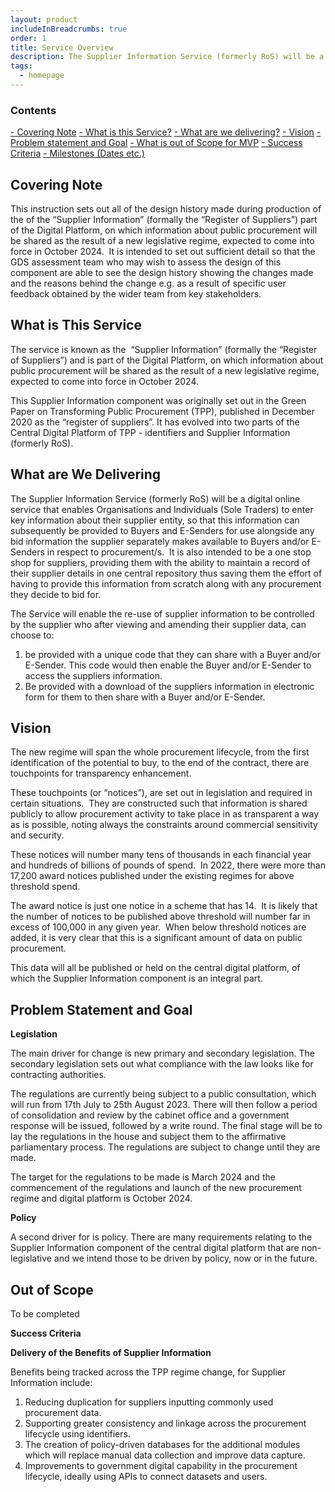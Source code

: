 ```yaml
---
layout: product
includeInBreadcrumbs: true
order: 1
title: Service Overview
description: The Supplier Information Service (formerly RoS) will be a digital online service that enables Organisations and Individuals (Sole Traders) to enter key information about their supplier entity.
tags:
  - homepage
---
```


### Contents

[- Covering Note](#chapter-1)
[- What is this Service?](#chapter-2)
[- What are we delivering?](#chapter-3)
[- Vision](#chapter-4)
[- Problem statement and Goal](#chapter-5)
[- What is out of Scope for MVP](#chapter-6)
[- Success Criteria](#chapter-7)
[- Milestones (Dates etc.)](#chapter-8)

## Covering Note <a id="chapter-1"></a> 

This instruction sets out all of the design history made during production of the of the “Supplier Information” (formally the “Register of Suppliers”) part of the Digital Platform, on which information about public procurement will be shared as the result of a new legislative regime, expected to come into force in October 2024.  It is intended to set out sufficient detail so that the GDS assessment team who may wish to assess the design of this component are able to see the design history showing the changes made and the reasons behind the change e.g. as a result of specific user feedback obtained by the wider team from key stakeholders.

## What is This Service <a id="chapter-2"></a> 

The service is known as the  “Supplier Information” (formally the “Register of Suppliers”) and is part of the Digital Platform, on which information about public procurement will be shared as the result of a new legislative regime, expected to come into force in October 2024.

This Supplier Information component was originally set out in the Green Paper on Transforming Public Procurement (TPP), published in December 2020 as the “register of suppliers”. It has evolved into two parts of the Central Digital Platform of TPP - identifiers and Supplier Information (formerly RoS).

## What are We Delivering <a id="chapter-3"></a> 

The Supplier Information Service (formerly RoS) will be a digital online service that enables Organisations and Individuals (Sole Traders) to enter key information about their supplier entity, so that this information can subsequently be provided to Buyers and E-Senders for use alongside any bid information the supplier separately makes available to Buyers and/or E-Senders in respect to procurement/s.  It is also intended to be a one stop shop for suppliers, providing them with the ability to maintain a record of their supplier details in one central repository thus saving them the effort of having to provide this information from scratch along with any procurement they decide to bid for.

The Service will enable the re-use of supplier information to be controlled by the supplier who after viewing and amending their supplier data, can choose to:

1. be provided with a unique code that they can share with a Buyer and/or E-Sender. This code would then enable the Buyer and/or E-Sender to access the suppliers information.
2. Be provided with a download of the suppliers information in electronic form for them to then share with a Buyer and/or E-Sender.

## Vision <a id="chapter-4"></a> 

The new regime will span the whole procurement lifecycle, from the first identification of the potential to buy, to the end of the contract, there are touchpoints for transparency enhancement.

These touchpoints (or “notices”), are set out in legislation and required in certain situations.  They are constructed such that information is shared publicly to allow procurement activity to take place in as transparent a way as is possible, noting always the constraints around commercial sensitivity and security.

These notices will number many tens of thousands in each financial year and hundreds of billions of pounds of spend.  In 2022, there were more than 17,200 award notices published under the existing regimes for above threshold spend.

The award notice is just one notice in a scheme that has 14.  It is likely that the number of notices to be published above threshold will number far in excess of 100,000 in any given year.  When below threshold notices are added, it is very clear that this is a significant amount of data on public procurement.

This data will all be published or held on the central digital platform, of which the Supplier Information component is an integral part.

 ## Problem Statement and Goal <a id="chapter-5"></a> 

 **Legislation**

The main driver for change is new primary and secondary legislation. The secondary legislation sets out what compliance with the law looks like for contracting authorities.

The regulations are currently being subject to a public consultation, which will run from 17th July to 25th August 2023. There will then follow a period of consolidation and review by the cabinet office and a government response will be issued, followed by a write round. The final stage will be to lay the regulations in the house and subject them to the affirmative parliamentary process. The regulations are subject to change until they are made.

The target for the regulations to be made is March 2024 and the commencement of the regulations and launch of the new procurement regime and digital platform is October 2024.

 **Policy**

A second driver for is policy. There are many requirements relating to the Supplier Information component of the central digital platform that are non-legislative and we intend those to be driven by policy, now or in the future.

## Out of Scope <a id="chapter-6"></a> 

To be completed

**Success Criteria** <a id="chapter-7"></a> 


 **Delivery of the Benefits of Supplier Information** <a id="chapter-8"></a> 


Benefits being tracked across the TPP regime change, for Supplier Information include:

1. Reducing duplication for suppliers inputting commonly used procurement data.
2. Supporting greater consistency and linkage across the procurement lifecycle using identifiers.
3. The creation of policy-driven databases for the additional modules which will replace manual data collection and improve data capture.
4. Improvements to government digital capability in the procurement lifecycle, ideally using APIs to connect datasets and users.